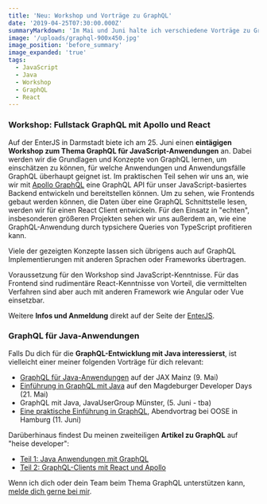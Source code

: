 ```yaml
---
title: 'Neu: Workshop und Vorträge zu GraphQL'
date: '2019-04-25T07:30:00.000Z'
summaryMarkdown: 'Im Mai und Juni halte ich verschiedene Vorträge zu GraphQL und biete im Juni einen öffentlichen GraphQL Workshop auf der EnterJS in Darmstadt an. Vielleicht ist ja auch für dich etwas interessantes dabei'
image: '/uploads/graphql-900x450.jpg'
image_position: 'before_summary'
image_expanded: 'true'
tags:
  - JavaScript
  - Java
  - Workshop
  - GraphQL
  - React
---
```


### Workshop: Fullstack GraphQL mit Apollo und React

Auf der EnterJS in Darmstadt biete ich am 25. Juni einen **eintägigen Workshop zum Thema GraphQL für JavaScript-Anwendungen** an. Dabei werden wir die Grundlagen und Konzepte von GraphQL lernen,
um einschätzen zu können, für welche Anwendungen und Anwendungsfälle GraphQL überhaupt geignet ist. Im praktischen Teil sehen wir uns an, wie
wir mit [Apollo GraphQL](https://www.apollographql.com/) eine GraphQL API für unser JavaScript-basiertes Backend entwickeln und bereitstellen können.
Um zu sehen, wie Frontends gebaut werden können, die Daten über eine GraphQL Schnittstelle lesen, werden wir für einen React Client entwickeln.
Für den Einsatz in "echten", insbesonderen größeren Projekten sehen wir uns außerdem an, wie eine GraphQL-Anwendung durch typsichere Queries von TypeScript profitieren kann.

Viele der gezeigten Konzepte lassen sich übrigens auch auf GraphQL Implementierungen mit anderen Sprachen oder Frameworks übertragen.

Voraussetzung für den Workshop sind JavaScript-Kenntnisse. Für das Frontend sind rudimentäre React-Kenntnisse von Vorteil, die vermittelten Verfahren sind aber
auch mit anderen Framework wie Angular oder Vue einsetzbar.

Weitere **Infos und Anmeldung** direkt auf der Seite der [EnterJS](https://www.enterjs.de/single?id=8565&fullstack-graphql-mit-apollo-und-react).

### GraphQL für Java-Anwendungen

Falls Du dich für die **GraphQL-Entwicklung mit Java interessierst**, ist vielleicht einer meiner folgenden Vorträge für dich relevant:

- [GraphQL für Java-Anwendungen](https://jax.de/serverside-enterprise-java/graphql-fuer-java-anwendungen/) auf der JAX Mainz (9. Mai)
- [Einführung in GraphQL mit Java](https://www.md-devdays.de/Act?id=1000026) auf den Magdeburger Developer Days (21. Mai)
- GraphQL mit Java, JavaUserGroup Münster, (5. Juni - tba)
- [Eine praktische Einführung in GraphQL](https://www.oose.de/abendvortrag/praktische-einfuehrung-graphql/), Abendvortrag bei OOSE in Hamburg (11. Juni)

Darüberhinaus findest Du meinen zweiteiligen **Artikel zu GraphQL** auf "heise developer":

- [Teil 1: Java Anwendungen mit GraphQL](https://www.heise.de/developer/artikel/Java-Anwendungen-mit-GraphQL-Teil-1-4205852.html)
- [Teil 2: GraphQL-Clients mit React und Apollo](https://www.heise.de/developer/artikel/GraphQL-Clients-mit-React-und-Apollo-Teil-2-4273017.html)

Wenn ich dich oder dein Team beim Thema GraphQL unterstützen kann, [melde dich gerne bei mir](/contact).
